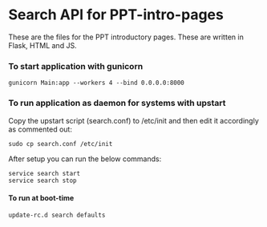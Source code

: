 # Search API for PPT-intro-pages
These are the files for the PPT introductory pages. These are written in Flask, HTML and JS.

### To start application with gunicorn

```
gunicorn Main:app --workers 4 --bind 0.0.0.0:8000
```


### To run application as daemon for systems with upstart

Copy the upstart script (search.conf) to /etc/init and then edit it accordingly as commented out:

```
sudo cp search.conf /etc/init
```

After setup you can run the below commands:

```
service search start
service search stop
```

#### To run at boot-time
```
update-rc.d search defaults
```
